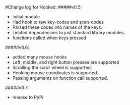 #Change log for Hooked:
#####v0.5:
* Initial module
* Had hook to raw key-codes and scan-codes
* Parsed these codes into names of the keys.
* Limited dependencies to just standard library modules.
* functions called when keys pressed

#####v0.6:
* added many mouse hooks
* Left, middle, and right button presses are supported
* Scrolling the scroll wheel is supported.
* Hooking mouse coordinates is supported.
* Passing arguments on function call supported.

#####v0.7:
* release to PyPi